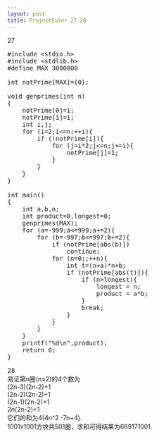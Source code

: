 ```yaml
---
layout: post
title: ProjectEuler 27-28
---
```

27    
<pre class="prettyprint">
#include &lt;stdio.h&gt;
#include &lt;stdlib.h&gt;
#define MAX 3000000

int notPrime[MAX]={0};

void genprimes(int n)
{
	notPrime[0]=1;
	notPrime[1]=1;
	int i,j;
	for (i=2;i<=n;++i){
		if (!notPrime[i]){
			for (j=i*2;j<=n;j+=i){
				notPrime[j]=1;
			}
		}
	}
}
	
int main()
{
	int a,b,n;
	int product=0,longest=0;
	genprimes(MAX);
	for (a=-999;a<=999;a+=2){
		for (b=-997;b<=997;b+=2){
			if (notPrime[abs(b)])
				continue;
			for (n=0;;++n){
				int t=(n+a)*n+b;
				if (notPrime[abs(t)]){
					if (n>longest){
						longest = n;
						product = a*b;
					}
					break;
				}
			}
		}
	}
	printf("%d\n",product);
	return 0;
}
</pre>

28    
易证第n圈(n&le;2)的4个数为    
(2n-3)(2n-2)+1    
(2n-2)(2n-2)+1    
(2n-1)(2n-2)+1    
2n(2n-2)+1    
它们的和为4(4n^2 -7n+4).    
1001x1001方块共501圈，求和可得结果为669171001.


